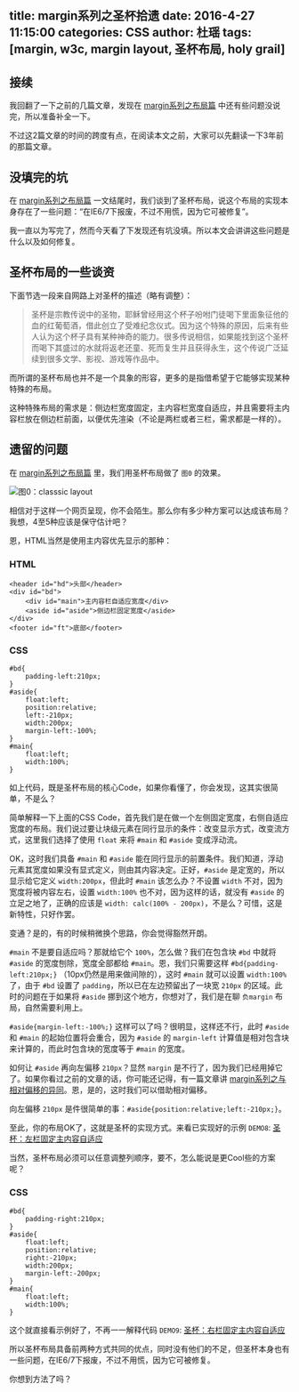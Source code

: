 title: margin系列之圣杯拾遗
date: 2016-4-27 11:15:00
categories: CSS
author: 杜瑶
tags: [margin, w3c, margin layout, 圣杯布局, holy grail]
---

## 接续

我回翻了一下之前的几篇文章，发现在 [margin系列之布局篇](/2013/12/31/css/margin系列之布局篇/) 中还有些问题没说完，所以准备补全一下。

不过这2篇文章的时间的跨度有点，在阅读本文之前，大家可以先翻读一下3年前的那篇文章。

## 没填完的坑

在 [margin系列之布局篇](/2013/12/31/css/margin系列之布局篇/) 一文结尾时，我们谈到了圣杯布局，说这个布局的实现本身存在了一些问题：“在IE6/7下报废，不过不用慌，因为它可被修复”。

我一直以为写完了，然而今天看了下发现还有坑没填。所以本文会讲讲这些问题是什么以及如何修复。

<!--more-->

## 圣杯布局的一些谈资

下面节选一段来自网路上对圣杯的描述（略有调整）：

> 圣杯是宗教传说中的圣物，耶稣曾经用这个杯子吩咐门徒喝下里面象征他的血的红葡萄酒，借此创立了受难纪念仪式。因为这个特殊的原因，后来有些人认为这个杯子具有某种神奇的能力。很多传说相信，如果能找到这个圣杯而喝下其盛过的水就将返老还童、死而复生并且获得永生，这个传说广泛延续到很多文学、影视、游戏等作品中。

而所谓的圣杯布局也并不是一个具象的形容，更多的是指借希望于它能够实现某种特殊的布局。

这种特殊布局的需求是：侧边栏宽度固定，主内容栏宽度自适应，并且需要将主内容栏放在侧边栏前面，以便优先渲染（不论是两栏或者三栏，需求都是一样的）。

## 遗留的问题

在 [margin系列之布局篇](/2013/12/31/css/margin系列之布局篇/) 里，我们用圣杯布局做了 `图0` 的效果。

![图0：classsic layout](http://demo.doyoe.com/css/margin/images/layout-1.png)

相信对于这样一个网页呈现，你不会陌生。那么你有多少种方案可以达成该布局？我想，4至5种应该是保守估计吧？

恩，HTML当然是使用主内容优先显示的那种：

### HTML

    <header id="hd">头部</header>
    <div id="bd">
        <div id="main">主内容栏自适应宽度</div>
        <aside id="aside">侧边栏固定宽度</aside>
    </div>
    <footer id="ft">底部</footer>

### CSS

    #bd{
        padding-left:210px;
    }
    #aside{
        float:left;
        position:relative;
        left:-210px;
        width:200px;
        margin-left:-100%;
    }
    #main{
        float:left;
        width:100%;
    }

如上代码，既是圣杯布局的核心Code，如果你看懂了，你会发现，这其实很简单，不是么？

简单解释一下上面的CSS Code，首先我们是在做一个左侧固定宽度，右侧自适应宽度的布局。我们说过要让块级元素在同行显示的条件：改变显示方式，改变流方式，这里我们选择了使用 `float` 来将 `#main` 和 `#aside` 变成浮动流。

OK，这时我们具备 `#main` 和 `#aside` 能在同行显示的前置条件。我们知道，浮动元素其宽度如果没有显式定义，则由其内容决定。正好，`#aside` 是定宽的，所以显示给它定义 `width:200px`，但此时 `#main` 该怎么办？不设置 `width` 不对，因为宽度将被内容左右，设置 `width:100%` 也不对，因为这样的话，就没有 `#aside` 的立足之地了，正确的应该是 `width: calc(100% - 200px)`，不是么？可惜，这是新特性，只好作罢。

变通？是的，有的时候稍微换个思路，你会觉得豁然开朗。

`#main` 不是要自适应吗？那就给它个 `100%`，怎么做？我们在包含块 `#bd` 中就将 `#aside` 的宽度刨除，宽度全部都给 `#main`。恩，我们只需要这样 `#bd{padding-left:210px;}` （10px仍然是用来做间隙的），这时 `#main` 就可以设置 `width:100%` 了，由于 `#bd` 设置了 `padding`，所以已在左边预留出了一块宽 `210px` 的区域。此时的问题在于如果将 `#aside` 挪到这个地方，你想对了，我们是在聊 `负margin` 布局，自然需要利用上。

`#aside{margin-left:-100%;}` 这样可以了吗？很明显，这样还不行，此时 `#aside` 和 `#main` 的起始位置将会重合，因为 `#aside` 的 `margin-left` 计算值是相对包含块来计算的，而此时包含块的宽度等于 `#main` 的宽度。

如何让 `#aside` 再向左偏移 `210px`？显然 `margin` 是不行了，因为我们已经用掉它了。如果你看过之前的文章的话，你可能还记得，有一篇文章讲 [margin系列之与相对偏移的异同](http://blog.doyoe.com/2013/12/02/css/margin系列之与相对偏移的异同/)。恩，是的，这时我们可以借助相对偏移。

向左偏移 `210px` 是件很简单的事：`#aside{position:relative;left:-210px;}`。

至此，你的布局OK了，这就是圣杯的实现方式。来看已实现好的示例 `DEMO8`: [圣杯：左栏固定主内容自适应](http://demo.doyoe.com/css/margin/layout/holy-grail.html)

当然，圣杯布局必须可以任意调整列顺序，要不，怎么能说是更Cool些的方案呢？

### CSS

    #bd{
        padding-right:210px;
    }
    #aside{
        float:left;
        position:relative;
        right:-210px;
        width:200px;
        margin-left:-200px;
    }
    #main{
        float:left;
        width:100%;
    }

这个就直接看示例好了，不再一一解释代码 `DEMO9`: [圣杯：右栏固定主内容自适应](http://demo.doyoe.com/css/margin/layout/holy-grail-2.html)

所以圣杯布局具备前两种方式共同的优点，同时没有他们的不足，但圣杯本身也有一些问题，在IE6/7下报废，不过不用慌，因为它可被修复。

你想到方法了吗？